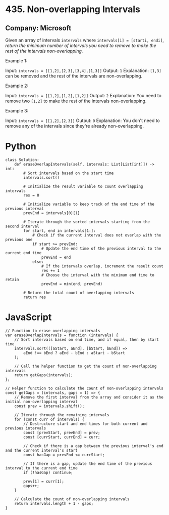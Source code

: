 # 435. Non-overlapping Intervals
## Company: Microsoft

Given an array of intervals `intervals` where `intervals[i] = [starti, endi]`, *return the minimum number of intervals you need to remove to make the rest of the intervals non-overlapping.*

 

Example 1:

Input: `intervals = [[1,2],[2,3],[3,4],[1,3]]`
Output: `1`
Explanation: `[1,3]` can be removed and the rest of the intervals are non-overlapping.

Example 2:

Input: `intervals = [[1,2],[1,2],[1,2]]`
Output: `2`
Explanation: You need to remove two `[1,2]` to make the rest of the intervals non-overlapping.

Example 3:

Input: `intervals = [[1,2],[2,3]]`
Output: `0`
Explanation: You don't need to remove any of the intervals since they're already non-overlapping.

# Python
```
class Solution:
    def eraseOverlapIntervals(self, intervals: List[List[int]]) -> int:
        # Sort intervals based on the start time
        intervals.sort()
        
        # Initialize the result variable to count overlapping intervals
        res = 0
        
        # Initialize variable to keep track of the end time of the previous interval
        prevEnd = intervals[0][1]
        
        # Iterate through the sorted intervals starting from the second interval
        for start, end in intervals[1:]:
            # Check if the current interval does not overlap with the previous one
            if start >= prevEnd:
                # Update the end time of the previous interval to the current end time
                prevEnd = end
            else:
                # If the intervals overlap, increment the result count
                res += 1
                # Choose the interval with the minimum end time to retain
                prevEnd = min(end, prevEnd)
        
        # Return the total count of overlapping intervals
        return res
```

# JavaScript
```
// Function to erase overlapping intervals
var eraseOverlapIntervals = function (intervals) {
    // Sort intervals based on end time, and if equal, then by start time
    intervals.sort(([aStart, aEnd], [bStart, bEnd]) =>
        aEnd !== bEnd ? aEnd - bEnd : aStart - bStart
    );

    // Call the helper function to get the count of non-overlapping intervals
    return getGaps(intervals);
};

// Helper function to calculate the count of non-overlapping intervals
const getGaps = (intervals, gaps = 1) => {
    // Remove the first interval from the array and consider it as the initial non-overlapping interval
    const prev = intervals.shift();

    // Iterate through the remaining intervals
    for (const curr of intervals) {
        // Destructure start and end times for both current and previous intervals
        const [prevStart, prevEnd] = prev;
        const [currStart, currEnd] = curr;

        // Check if there is a gap between the previous interval's end and the current interval's start
        const hasGap = prevEnd <= currStart;
        
        // If there is a gap, update the end time of the previous interval to the current end time
        if (!hasGap) continue;

        prev[1] = curr[1];
        gaps++;
    }

    // Calculate the count of non-overlapping intervals
    return intervals.length + 1 - gaps;
}
```